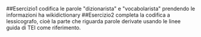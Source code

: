##Esercizio1
codifica le parole "dizionarista" e "vocabolarista" prendendo le informazioni ha wikidictionary
##Esercizio2
completa la codifica a lessicografo, cioè la parte che riguarda parole derivate usando le linee guida di TEI come riferimento.